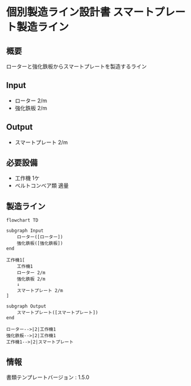 # 個別製造ライン設計書 スマートプレート製造ライン

## 概要
ローターと強化鉄板からスマートプレートを製造するライン

## Input
- ローター 2/m
- 強化鉄板 2/m

## Output
- スマートプレート 2/m

## 必要設備
- 工作機 1ケ
- ベルトコンベア類 適量


## 製造ライン
```mermaid
flowchart TD

subgraph Input
    ローター([ローター])
    強化鉄板([強化鉄板])
end

工作機1[
    工作機1
    ローター 2/m
    強化鉄板 2/m
    ↓
    スマートプレート 2/m
]

subgraph Output
    スマートプレート([スマートプレート])
end

ローター-->|2|工作機1
強化鉄板-->|2|工作機1
工作機1-->|2|スマートプレート
```


## 情報
書類テンプレートバージョン : 1.5.0
